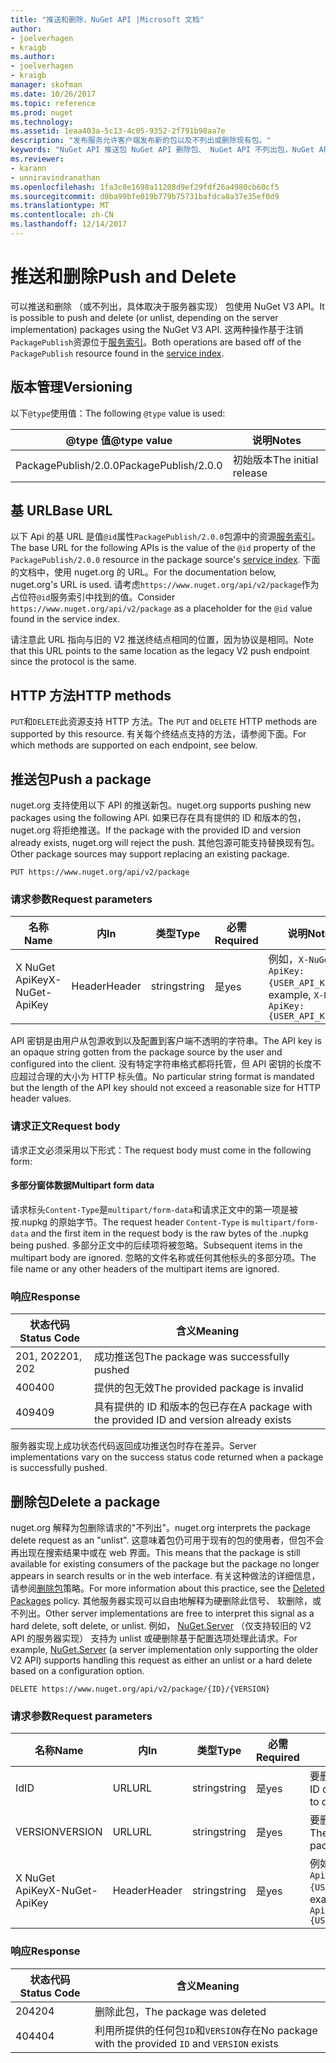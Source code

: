 ```yaml
---
title: "推送和删除，NuGet API |Microsoft 文档"
author:
- joelverhagen
- kraigb
ms.author:
- joelverhagen
- kraigb
manager: skofman
ms.date: 10/26/2017
ms.topic: reference
ms.prod: nuget
ms.technology: 
ms.assetid: 1eaa403a-5c13-4c05-9352-2f791b98aa7e
description: "发布服务允许客户端发布新的包以及不列出或删除现有包。"
keywords: "NuGet API 推送包 NuGet API 删除包、 NuGet API 不列出包，NuGet API 上载包、 NuGet API 创建包"
ms.reviewer:
- karann
- unniravindranathan
ms.openlocfilehash: 1fa3c0e1698a11208d9ef29fdf26a4980cb60cf5
ms.sourcegitcommit: d0ba99bfe019b779b75731bafdca8a37e35ef0d9
ms.translationtype: MT
ms.contentlocale: zh-CN
ms.lasthandoff: 12/14/2017
---
```

# <a name="push-and-delete"></a><span data-ttu-id="49390-104">推送和删除</span><span class="sxs-lookup"><span data-stu-id="49390-104">Push and Delete</span></span>

<span data-ttu-id="49390-105">可以推送和删除 （或不列出，具体取决于服务器实现） 包使用 NuGet V3 API。</span><span class="sxs-lookup"><span data-stu-id="49390-105">It is possible to push and delete (or unlist, depending on the server implementation) packages using the NuGet V3 API.</span></span>
<span data-ttu-id="49390-106">这两种操作基于注销`PackagePublish`资源位于[服务索引](service-index.md)。</span><span class="sxs-lookup"><span data-stu-id="49390-106">Both operations are based off of the `PackagePublish` resource found in the [service index](service-index.md).</span></span>

## <a name="versioning"></a><span data-ttu-id="49390-107">版本管理</span><span class="sxs-lookup"><span data-stu-id="49390-107">Versioning</span></span>

<span data-ttu-id="49390-108">以下`@type`使用值：</span><span class="sxs-lookup"><span data-stu-id="49390-108">The following `@type` value is used:</span></span>

<span data-ttu-id="49390-109">@type 值</span><span class="sxs-lookup"><span data-stu-id="49390-109">@type value</span></span>          | <span data-ttu-id="49390-110">说明</span><span class="sxs-lookup"><span data-stu-id="49390-110">Notes</span></span>
-------------------- | -----
<span data-ttu-id="49390-111">PackagePublish/2.0.0</span><span class="sxs-lookup"><span data-stu-id="49390-111">PackagePublish/2.0.0</span></span> | <span data-ttu-id="49390-112">初始版本</span><span class="sxs-lookup"><span data-stu-id="49390-112">The initial release</span></span>

## <a name="base-url"></a><span data-ttu-id="49390-113">基 URL</span><span class="sxs-lookup"><span data-stu-id="49390-113">Base URL</span></span>

<span data-ttu-id="49390-114">以下 Api 的基 URL 是值`@id`属性`PackagePublish/2.0.0`包源中的资源[服务索引](service-index.md)。</span><span class="sxs-lookup"><span data-stu-id="49390-114">The base URL for the following APIs is the value of the `@id` property of the `PackagePublish/2.0.0` resource in the package source's [service index](service-index.md).</span></span> <span data-ttu-id="49390-115">下面的文档中，使用 nuget.org 的 URL。</span><span class="sxs-lookup"><span data-stu-id="49390-115">For the documentation below, nuget.org's URL is used.</span></span> <span data-ttu-id="49390-116">请考虑`https://www.nuget.org/api/v2/package`作为占位符`@id`服务索引中找到的值。</span><span class="sxs-lookup"><span data-stu-id="49390-116">Consider `https://www.nuget.org/api/v2/package` as a placeholder for the `@id` value found in the service index.</span></span>

<span data-ttu-id="49390-117">请注意此 URL 指向与旧的 V2 推送终结点相同的位置，因为协议是相同。</span><span class="sxs-lookup"><span data-stu-id="49390-117">Note that this URL points to the same location as the legacy V2 push endpoint since the protocol is the same.</span></span>

## <a name="http-methods"></a><span data-ttu-id="49390-118">HTTP 方法</span><span class="sxs-lookup"><span data-stu-id="49390-118">HTTP methods</span></span>

<span data-ttu-id="49390-119">`PUT`和`DELETE`此资源支持 HTTP 方法。</span><span class="sxs-lookup"><span data-stu-id="49390-119">The `PUT` and `DELETE` HTTP methods are supported by this resource.</span></span> <span data-ttu-id="49390-120">有关每个终结点支持的方法，请参阅下面。</span><span class="sxs-lookup"><span data-stu-id="49390-120">For which methods are supported on each endpoint, see below.</span></span>

## <a name="push-a-package"></a><span data-ttu-id="49390-121">推送包</span><span class="sxs-lookup"><span data-stu-id="49390-121">Push a package</span></span>

<span data-ttu-id="49390-122">nuget.org 支持使用以下 API 的推送新包。</span><span class="sxs-lookup"><span data-stu-id="49390-122">nuget.org supports pushing new packages using the following API.</span></span> <span data-ttu-id="49390-123">如果已存在具有提供的 ID 和版本的包，nuget.org 将拒绝推送。</span><span class="sxs-lookup"><span data-stu-id="49390-123">If the package with the provided ID and version already exists, nuget.org will reject the push.</span></span> <span data-ttu-id="49390-124">其他包源可能支持替换现有包。</span><span class="sxs-lookup"><span data-stu-id="49390-124">Other package sources may support replacing an existing package.</span></span>

```
PUT https://www.nuget.org/api/v2/package
```

### <a name="request-parameters"></a><span data-ttu-id="49390-125">请求参数</span><span class="sxs-lookup"><span data-stu-id="49390-125">Request parameters</span></span>

<span data-ttu-id="49390-126">名称</span><span class="sxs-lookup"><span data-stu-id="49390-126">Name</span></span>           | <span data-ttu-id="49390-127">内</span><span class="sxs-lookup"><span data-stu-id="49390-127">In</span></span>     | <span data-ttu-id="49390-128">类型</span><span class="sxs-lookup"><span data-stu-id="49390-128">Type</span></span>   | <span data-ttu-id="49390-129">必需</span><span class="sxs-lookup"><span data-stu-id="49390-129">Required</span></span> | <span data-ttu-id="49390-130">说明</span><span class="sxs-lookup"><span data-stu-id="49390-130">Notes</span></span>
-------------- | ------ | ------ | -------- | -----
<span data-ttu-id="49390-131">X NuGet ApiKey</span><span class="sxs-lookup"><span data-stu-id="49390-131">X-NuGet-ApiKey</span></span> | <span data-ttu-id="49390-132">Header</span><span class="sxs-lookup"><span data-stu-id="49390-132">Header</span></span> | <span data-ttu-id="49390-133">string</span><span class="sxs-lookup"><span data-stu-id="49390-133">string</span></span> | <span data-ttu-id="49390-134">是</span><span class="sxs-lookup"><span data-stu-id="49390-134">yes</span></span>      | <span data-ttu-id="49390-135">例如，`X-NuGet-ApiKey: {USER_API_KEY}`</span><span class="sxs-lookup"><span data-stu-id="49390-135">For example, `X-NuGet-ApiKey: {USER_API_KEY}`</span></span>

<span data-ttu-id="49390-136">API 密钥是由用户从包源收到以及配置到客户端不透明的字符串。</span><span class="sxs-lookup"><span data-stu-id="49390-136">The API key is an opaque string gotten from the package source by the user and configured into the client.</span></span> <span data-ttu-id="49390-137">没有特定字符串格式都将托管，但 API 密钥的长度不应超过合理的大小为 HTTP 标头值。</span><span class="sxs-lookup"><span data-stu-id="49390-137">No particular string format is mandated but the length of the API key should not exceed a reasonable size for HTTP header values.</span></span>

### <a name="request-body"></a><span data-ttu-id="49390-138">请求正文</span><span class="sxs-lookup"><span data-stu-id="49390-138">Request body</span></span>

<span data-ttu-id="49390-139">请求正文必须采用以下形式：</span><span class="sxs-lookup"><span data-stu-id="49390-139">The request body must come in the following form:</span></span>

#### <a name="multipart-form-data"></a><span data-ttu-id="49390-140">多部分窗体数据</span><span class="sxs-lookup"><span data-stu-id="49390-140">Multipart form data</span></span>

<span data-ttu-id="49390-141">请求标头`Content-Type`是`multipart/form-data`和请求正文中的第一项是被按.nupkg 的原始字节。</span><span class="sxs-lookup"><span data-stu-id="49390-141">The request header `Content-Type` is `multipart/form-data` and the first item in the request body is the raw bytes of the .nupkg being pushed.</span></span> <span data-ttu-id="49390-142">多部分正文中的后续项将被忽略。</span><span class="sxs-lookup"><span data-stu-id="49390-142">Subsequent items in the multipart body are ignored.</span></span> <span data-ttu-id="49390-143">忽略的文件名称或任何其他标头的多部分项。</span><span class="sxs-lookup"><span data-stu-id="49390-143">The file name or any other headers of the multipart items are ignored.</span></span>

### <a name="response"></a><span data-ttu-id="49390-144">响应</span><span class="sxs-lookup"><span data-stu-id="49390-144">Response</span></span>

<span data-ttu-id="49390-145">状态代码</span><span class="sxs-lookup"><span data-stu-id="49390-145">Status Code</span></span> | <span data-ttu-id="49390-146">含义</span><span class="sxs-lookup"><span data-stu-id="49390-146">Meaning</span></span>
----------- | -------
<span data-ttu-id="49390-147">201, 202</span><span class="sxs-lookup"><span data-stu-id="49390-147">201, 202</span></span>    | <span data-ttu-id="49390-148">成功推送包</span><span class="sxs-lookup"><span data-stu-id="49390-148">The package was successfully pushed</span></span>
<span data-ttu-id="49390-149">400</span><span class="sxs-lookup"><span data-stu-id="49390-149">400</span></span>         | <span data-ttu-id="49390-150">提供的包无效</span><span class="sxs-lookup"><span data-stu-id="49390-150">The provided package is invalid</span></span>
<span data-ttu-id="49390-151">409</span><span class="sxs-lookup"><span data-stu-id="49390-151">409</span></span>         | <span data-ttu-id="49390-152">具有提供的 ID 和版本的包已存在</span><span class="sxs-lookup"><span data-stu-id="49390-152">A package with the provided ID and version already exists</span></span>

<span data-ttu-id="49390-153">服务器实现上成功状态代码返回成功推送包时存在差异。</span><span class="sxs-lookup"><span data-stu-id="49390-153">Server implementations vary on the success status code returned when a package is successfully pushed.</span></span>

## <a name="delete-a-package"></a><span data-ttu-id="49390-154">删除包</span><span class="sxs-lookup"><span data-stu-id="49390-154">Delete a package</span></span>

<span data-ttu-id="49390-155">nuget.org 解释为包删除请求的"不列出"。</span><span class="sxs-lookup"><span data-stu-id="49390-155">nuget.org interprets the package delete request as an "unlist".</span></span> <span data-ttu-id="49390-156">这意味着包仍可用于现有的包的使用者，但包不会再出现在搜索结果中或在 web 界面。</span><span class="sxs-lookup"><span data-stu-id="49390-156">This means that the package is still available for existing consumers of the package but the package no longer appears in search results or in the web interface.</span></span> <span data-ttu-id="49390-157">有关这种做法的详细信息，请参阅[删除包](../policies/deleting-packages.md)策略。</span><span class="sxs-lookup"><span data-stu-id="49390-157">For more information about this practice, see the [Deleted Packages](../policies/deleting-packages.md) policy.</span></span> <span data-ttu-id="49390-158">其他服务器实现可以自由地解释为硬删除此信号、 软删除，或不列出。</span><span class="sxs-lookup"><span data-stu-id="49390-158">Other server implementations are free to interpret this signal as a hard delete, soft delete, or unlist.</span></span> <span data-ttu-id="49390-159">例如， [NuGet.Server](https://www.nuget.org/packages/NuGet.Server) （仅支持较旧的 V2 API 的服务器实现） 支持为 unlist 或硬删除基于配置选项处理此请求。</span><span class="sxs-lookup"><span data-stu-id="49390-159">For example, [NuGet.Server](https://www.nuget.org/packages/NuGet.Server) (a server implementation only supporting the older V2 API) supports handling this request as either an unlist or a hard delete based on a configuration option.</span></span>

```
DELETE https://www.nuget.org/api/v2/package/{ID}/{VERSION}
```

### <a name="request-parameters"></a><span data-ttu-id="49390-160">请求参数</span><span class="sxs-lookup"><span data-stu-id="49390-160">Request parameters</span></span>

<span data-ttu-id="49390-161">名称</span><span class="sxs-lookup"><span data-stu-id="49390-161">Name</span></span>           | <span data-ttu-id="49390-162">内</span><span class="sxs-lookup"><span data-stu-id="49390-162">In</span></span>     | <span data-ttu-id="49390-163">类型</span><span class="sxs-lookup"><span data-stu-id="49390-163">Type</span></span>   | <span data-ttu-id="49390-164">必需</span><span class="sxs-lookup"><span data-stu-id="49390-164">Required</span></span> | <span data-ttu-id="49390-165">说明</span><span class="sxs-lookup"><span data-stu-id="49390-165">Notes</span></span>
-------------- | ------ | ------ | -------- | -----
<span data-ttu-id="49390-166">Id</span><span class="sxs-lookup"><span data-stu-id="49390-166">ID</span></span>             | <span data-ttu-id="49390-167">URL</span><span class="sxs-lookup"><span data-stu-id="49390-167">URL</span></span>    | <span data-ttu-id="49390-168">string</span><span class="sxs-lookup"><span data-stu-id="49390-168">string</span></span> | <span data-ttu-id="49390-169">是</span><span class="sxs-lookup"><span data-stu-id="49390-169">yes</span></span>      | <span data-ttu-id="49390-170">要删除的包 ID</span><span class="sxs-lookup"><span data-stu-id="49390-170">The ID of the package to delete</span></span>
<span data-ttu-id="49390-171">VERSION</span><span class="sxs-lookup"><span data-stu-id="49390-171">VERSION</span></span>        | <span data-ttu-id="49390-172">URL</span><span class="sxs-lookup"><span data-stu-id="49390-172">URL</span></span>    | <span data-ttu-id="49390-173">string</span><span class="sxs-lookup"><span data-stu-id="49390-173">string</span></span> | <span data-ttu-id="49390-174">是</span><span class="sxs-lookup"><span data-stu-id="49390-174">yes</span></span>      | <span data-ttu-id="49390-175">要删除的包的版本</span><span class="sxs-lookup"><span data-stu-id="49390-175">The version of the package to delete</span></span>
<span data-ttu-id="49390-176">X NuGet ApiKey</span><span class="sxs-lookup"><span data-stu-id="49390-176">X-NuGet-ApiKey</span></span> | <span data-ttu-id="49390-177">Header</span><span class="sxs-lookup"><span data-stu-id="49390-177">Header</span></span> | <span data-ttu-id="49390-178">string</span><span class="sxs-lookup"><span data-stu-id="49390-178">string</span></span> | <span data-ttu-id="49390-179">是</span><span class="sxs-lookup"><span data-stu-id="49390-179">yes</span></span>      | <span data-ttu-id="49390-180">例如，`X-NuGet-ApiKey: {USER_API_KEY}`</span><span class="sxs-lookup"><span data-stu-id="49390-180">For example, `X-NuGet-ApiKey: {USER_API_KEY}`</span></span>

### <a name="response"></a><span data-ttu-id="49390-181">响应</span><span class="sxs-lookup"><span data-stu-id="49390-181">Response</span></span>

<span data-ttu-id="49390-182">状态代码</span><span class="sxs-lookup"><span data-stu-id="49390-182">Status Code</span></span> | <span data-ttu-id="49390-183">含义</span><span class="sxs-lookup"><span data-stu-id="49390-183">Meaning</span></span>
----------- | -------
<span data-ttu-id="49390-184">204</span><span class="sxs-lookup"><span data-stu-id="49390-184">204</span></span>         | <span data-ttu-id="49390-185">删除此包，</span><span class="sxs-lookup"><span data-stu-id="49390-185">The package was deleted</span></span>
<span data-ttu-id="49390-186">404</span><span class="sxs-lookup"><span data-stu-id="49390-186">404</span></span>         | <span data-ttu-id="49390-187">利用所提供的任何包`ID`和`VERSION`存在</span><span class="sxs-lookup"><span data-stu-id="49390-187">No package with the provided `ID` and `VERSION` exists</span></span>
